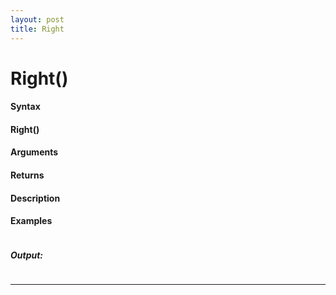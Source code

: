 ```yaml
---
layout: post
title: Right
---
```


# Right()


#### Syntax

#### Right()

#### Arguments

#### Returns

#### Description

#### Examples

```

```

##### Output:

```

```

---